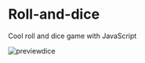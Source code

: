 # Roll-and-dice
Cool roll and dice game with JavaScript

![previewdice](https://user-images.githubusercontent.com/122457683/220333581-37fbf0e1-448d-44df-983a-0d11e8158c12.gif)

